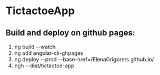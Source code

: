 # TictactoeApp

## Build and deploy on github pages:

1. ng build --watch
2. ng add angular-cli-ghpages
3. ng deploy --prod --base-href=/ElenaGrigorets.github.io/
4. ngh --dist/tictactoe-app
